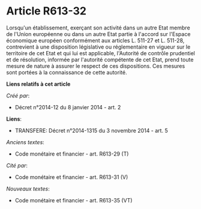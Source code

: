 # Article R613-32

Lorsqu'un établissement, exerçant son activité dans un autre Etat membre de l'Union européenne ou dans un autre Etat partie à
l'accord sur l'Espace économique européen conformément aux articles L. 511-27 et L. 511-28, contrevient à une disposition
législative ou réglementaire en vigueur sur le territoire de cet Etat et qui lui est applicable, l'Autorité de contrôle
prudentiel et de résolution, informée par l'autorité compétente de cet Etat, prend toute mesure de nature à assurer le
respect de ces dispositions. Ces mesures sont portées à la connaissance de cette autorité.

**Liens relatifs à cet article**

_Créé par_:

  - Décret n°2014-12 du 8 janvier 2014 - art. 2

**Liens**:

  - TRANSFERE: Décret n°2014-1315 du 3 novembre 2014 - art. 5

_Anciens textes_:

  - Code monétaire et financier - art. R613-29 (T)

_Cité par_:

  - Code monétaire et financier - art. R613-31 (V)

_Nouveaux textes_:

  - Code monétaire et financier - art. R613-35 (VT)
